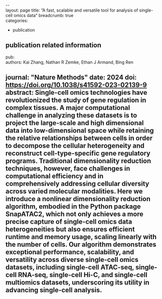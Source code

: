 --	
layout:	page
title:	”A fast, scalable and versatile tool for analysis of single-cell omics data“
breadcrumb: true	
categories:	
- publication	
## publication related information	
pub:	
authors:	Kai Zhang, Nathan R Zemke, Ethan J Armand, Bing Ren
	
journal:	"Nature Methods"
date:	2024
doi:	https://doi.org/10.1038/s41592-023-02139-9
abstract:	Single-cell omics technologies have revolutionized the study of gene regulation in complex tissues. A major computational challenge in analyzing these datasets is to project the large-scale and high dimensional data into low-dimensional space while retaining the relative relationships between cells in order to decompose the cellular heterogeneity and reconstruct cell-type-specific gene regulatory programs. Traditional dimensionality reduction techniques, however, face challenges in computational efficiency and in comprehensively addressing cellular diversity across varied molecular modalities. Here we introduce a nonlinear dimensionality reduction algorithm, embodied in the Python package SnapATAC2, which not only achieves a more precise capture of single-cell omics data heterogeneities but also ensures efficient runtime and memory usage, scaling linearly with the number of cells. Our algorithm demonstrates exceptional performance, scalability, and versatility across diverse single-cell omics datasets, including single-cell ATAC-seq, single-cell RNA-seq, single-cell Hi-C, and single-cell multiomics datasets, underscoring its utility in advancing single-cell analysis.
--	
